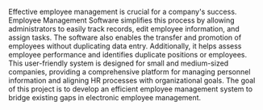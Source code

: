 Effective employee management is crucial for a company's success. Employee Management Software simplifies this process by allowing administrators to easily track records, edit employee information, and assign tasks. The software also enables the transfer and promotion of employees without duplicating data entry. Additionally, it helps assess employee performance and identifies duplicate positions or employees. This user-friendly system is designed for small and medium-sized companies, providing a comprehensive platform for managing personnel information and aligning HR processes with organizational goals. The goal of this project is to develop an efficient employee management system to bridge existing gaps in electronic employee management.
